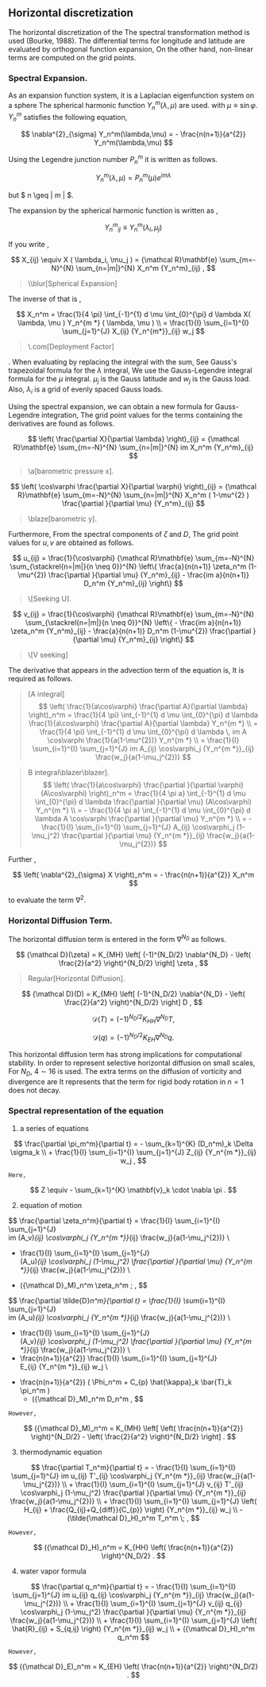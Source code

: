 ## Horizontal discretization

The horizontal discretization of the
The spectral transformation method is used (Bourke, 1988).
The differential terms for longitude and latitude are evaluated by orthogonal function expansion,
On the other hand, non-linear terms are computed on the grid points.

### Spectral Expansion.

As an expansion function system, it is a Laplacian eigenfunction system on a sphere
The spherical harmonic function $Y_n^m(\lambda,\mu)$ are used.
with $\mu \equiv \sin\varphi$.
$Y_n^m$ satisfies the following equation,

$$
\nabla^{2}_{\sigma} Y_n^m(\lambda,\mu) 
= - \frac{n(n+1)}{a^{2}} Y_n^m(\lambda,\mu) 
$$


Using the Legendre junction number $P_n^m$ it is written as follows.

$$
Y_n^m(\lambda,\mu) = P_n^m (\mu) e^{im \lambda}
$$


but $ n \geq | m | $.

The expansion by the spherical harmonic function is written as ,

$$
   {Y_n^m}_{ij} \equiv Y_n^m ( \lambda_i, \mu_j )
$$


If you write ,

$$
  X_{ij} \equiv X ( \lambda_i, \mu_j )
  =  {\mathcal R}\mathbf{e} \sum_{m=-N}^{N} \sum_{n=|m|}^{N} 
        X_n^m {Y_n^m}_{ij} ,
$$

> <span id="Spherical Expansion" label="Spherical Expansion">\\\blur[Spherical Expansion]</span>

The inverse of that is ,

$$
  X_n^m 
         =  \frac{1}{4 \pi} 
             \int_{-1}^{1} d \mu \int_{0}^{\pi} d \lambda 
               X( \lambda, \mu ) Y_n^{m *} ( \lambda, \mu ) \\
         =  \frac{1}{I} \sum_{i=1}^{I} \sum_{j=1}^{J}  
               X_{ij} {Y_n^{m*}}_{ij} w_j 
$$
  
> <span id="Deployment Factor" label="Deployment Factor">\\\.com[Deployment Factor]</span>


.
When evaluating by replacing the integral with the sum,
See Gauss's trapezoidal formula for the $\lambda$ integral,
We use the Gauss-Legendre integral formula for the $\mu$ integral.
$\mu_j$ is the Gauss latitude and $w_j$ is the Gauss load.
Also, $\lambda_i$ is a grid of evenly spaced Gauss loads.

Using the spectral expansion, we can obtain a new formula for Gauss-Legendre integration,
The grid point values for the terms containing the derivatives are found as follows.

$$
        \left(  \frac{\partial X}{\partial \lambda} \right)_{ij}
     =  
        {\mathcal R}\mathbf{e} \sum_{m=-N}^{N} \sum_{n=|m|}^{N} 
       im X_n^m {Y_n^m}_{ij}
$$

> <span id="barometric pressure x" label="barometric pressure x">\a[barometric pressure x]</span>.

$$
   \left( \cos\varphi \frac{\partial X}{\partial \varphi} \right)_{ij}
     =  {\mathcal R}\mathbf{e} \sum_{m=-N}^{N} \sum_{n=|m|}^{N} 
       X_n^m 
       ( 1-\mu^{2} ) \frac{\partial }{\partial \mu} {Y_n^m}_{ij}
$$

> <span id="barometric y" label="barometric y" label="barometric y">\blaze[barometric y]</span>.

Furthermore,
From the spectral components of $\zeta$ and $D$,
The grid point values for $u,v$ are obtained as follows.

$$
  u_{ij}
  = \frac{1}{\cos\varphi}
     {\mathcal R}\mathbf{e} \sum_{m=-N}^{N} 
                       \sum_{\stackrel{n=|m|}{n \neq 0}}^{N} 
    \left\{
             \frac{a}{n(n+1)} \zeta_n^m 
            (1-\mu^{2}) \frac{\partial }{\partial \mu} {Y_n^m}_{ij}
          -  \frac{im a}{n(n+1)} D_n^m {Y_n^m}_{ij}
    \right\}
$$

> <span id="Seeking U" label="Seeking U" label="Seeking U">\\[Seeking U]</span>.

$$
  v_{ij}
  = \frac{1}{\cos\varphi}
   {\mathcal R}\mathbf{e} \sum_{m=-N}^{N}
                     \sum_{\stackrel{n=|m|}{n \neq 0}}^{N}
    \left\{
          -  \frac{im a}{n(n+1)} \zeta_n^m {Y_n^m}_{ij}
          -  \frac{a}{n(n+1)} D_n^m 
            (1-\mu^{2}) \frac{\partial }{\partial \mu} {Y_n^m}_{ij}
    \right\}
$$

> <span id="Seeking V" label="Seeking V">\\\[V seeking]</span>

The derivative that appears in the advection term of the equation is,
It is required as follows.

> <span id="A integral" label="A integral" label="A integral">\[A integral]</span>
$$
  \left( \frac{1}{a\cos\varphi} \frac{\partial A}{\partial \lambda} \right)_n^m 
   =  \frac{1}{4 \pi} 
        \int_{-1}^{1} d \mu \int_{0}^{\pi} d \lambda 
          \frac{1}{a\cos\varphi} \frac{\partial A}{\partial \lambda} Y_n^{m *} \\
   =  \frac{1}{4 \pi} 
        \int_{-1}^{1} d \mu \int_{0}^{\pi} d \lambda \,
          im A \cos\varphi \frac{1}{a(1-\mu^{2})} Y_n^{m *} \\
   =  \frac{1}{I} \sum_{i=1}^{I} \sum_{j=1}^{J}  
          im A_{ij} \cos\varphi_j
          {Y_n^{m *}}_{ij} \frac{w_j}{a(1-\mu_j^{2})} 
$$
  
  


> <span id="B integral" label="B integral" label="B integral">B integral\blazer\blazer]</span>.
$$
  \left( \frac{1}{a\cos\varphi} 
         \frac{\partial }{\partial \varphi} (A\cos\varphi) \right)_n^m 
    =  \frac{1}{4 \pi a} 
         \int_{-1}^{1} d \mu \int_{0}^{\pi} d \lambda 
           \frac{\partial }{\partial \mu} (A\cos\varphi) Y_n^{m *}  \\
    =  - \frac{1}{4 \pi a} 
         \int_{-1}^{1} d \mu \int_{0}^{\pi} d \lambda 
           A \cos\varphi \frac{\partial }{\partial \mu} Y_n^{m *}
            \\
   =  - \frac{1}{I} \sum_{i=1}^{I} \sum_{j=1}^{J}  
          A_{ij}  \cos\varphi_j
          (1-\mu_j^2)  \frac{\partial }{\partial \mu} 
          {Y_n^{m *}}_{ij} \frac{w_j}{a(1-\mu_j^{2})} 
$$
  
  


Further ,

$$
     \left( \nabla^{2}_{\sigma} X \right)_n^m
       =  - \frac{n(n+1)}{a^{2}} X_n^m
$$


to evaluate the term $\nabla^2$.

### Horizontal Diffusion Term.

The horizontal diffusion term is entered in the form $\nabla^{N_D}$ as follows.

$$
  {\mathcal D}(\zeta) = K_{MH} 
                      \left[ (-1)^{N_D/2} \nabla^{N_D}
                              - \left( \frac{2}{a^2} \right)^{N_D/2} 
                      \right]
                    \zeta ,
$$

> <span id="Horizontal Diffusion" label="Horizontal Diffusion">Regular\[Horizontal Diffusion]</span>.

$$
     {\mathcal D}(D) = K_{MH} 
                      \left[ (-1)^{N_D/2} \nabla^{N_D}
                              - \left( \frac{2}{a^2} \right)^{N_D/2} 
                      \right]
                    D ,
$$


$$
    {\mathcal D}(T) = (-1)^{N_D/2} K_{HH} \nabla^{N_D} T ,
$$


$$
    {\mathcal D}(q) = (-1)^{N_D/2} K_{EH} \nabla^{N_D} q .
$$


This horizontal diffusion term has strong implications for computational stability.
In order to represent selective horizontal diffusion on small scales,
For $N_D$, 4 $\sim$ 16 is used.
The extra terms on the diffusion of vorticity and divergence are
It represents that the term for rigid body rotation in $n=1$ does not decay.

### Spectral representation of the equation

1. a series of equations

$$
  \frac{\partial \pi_m^m}{\partial t}
  =  - \sum_{k=1}^{K} (D_n^m)_k \Delta  \sigma_k  \\
     + \frac{1}{I} \sum_{i=1}^{I} \sum_{j=1}^{J}  
               Z_{ij} {Y_n^{m *}}_{ij} w_j  ,
$$
  


    Here,

$$
Z \equiv - \sum_{k=1}^{K} \mathbf{v}_k \cdot \nabla \pi .
$$


2. equation of motion

$$
  \frac{\partial \zeta_n^m}{\partial t} 
   =  \frac{1}{I} \sum_{i=1}^{I} \sum_{j=1}^{J}  
          im (A_v)_{ij} \cos\varphi_j
          {Y_n^{m *}}_{ij}
         \frac{w_j}{a(1-\mu_j^{2})} 
          \\
   +    \frac{1}{I} \sum_{i=1}^{I} \sum_{j=1}^{J}  
          (A_u)_{ij} \cos\varphi_j
          (1-\mu_j^2) 
          \frac{\partial }{\partial \mu} {Y_n^{m *}}_{ij}
          \frac{w_j}{a(1-\mu_j^{2})} 
          \\ 
   -   ({\mathcal D}_M)_n^m \zeta_n^m  \; ,
$$
  
  


$$
  \frac{\partial \tilde{D}_n^m}{\partial t} 
   =  \frac{1}{I} \sum_{i=1}^{I} \sum_{j=1}^{J}  
          im (A_u)_{ij} \cos\varphi_j
          {Y_n^{m *}}_{ij}
         \frac{w_j}{a(1-\mu_j^{2})} 
          \\
   -    \frac{1}{I} \sum_{i=1}^{I} \sum_{j=1}^{J}  
          (A_v)_{ij} \cos\varphi_j
          (1-\mu_j^2) 
          \frac{\partial }{\partial \mu} {Y_n^{m *}}_{ij}
          \frac{w_j}{a(1-\mu_j^{2})} 
          \\
   -   \frac{n(n+1)}{a^{2}} 
         \frac{1}{I} \sum_{i=1}^{I} \sum_{j=1}^{J}  
          E_{ij} {Y_n^{m *}}_{ij} w_j
          \\ 
   +   \frac{n(n+1)}{a^{2}} 
          ( \Phi_n^m + C_{p} \hat{\kappa}_k \bar{T}_k \pi_n^m ) 
          -  ({\mathcal D}_M)_n^m D_n^m  ,
$$
  
  
  


    However,

$$
({\mathcal D}_M)_n^m = K_{MH} \left[ 
                            \left( \frac{n(n+1)}{a^{2}} \right)^{N_D/2}
                            - \left( \frac{2}{a^2} \right)^{N_D/2}
                            \right]  .
$$


3. thermodynamic equation

$$
  \frac{\partial T_n^m}{\partial t}
   =  - \frac{1}{I} \sum_{i=1}^{I} \sum_{j=1}^{J}  
          im u_{ij} T'_{ij} \cos\varphi_j
          {Y_n^{m *}}_{ij}
         \frac{w_j}{a(1-\mu_j^{2})} 
          \\
     + \frac{1}{I} \sum_{i=1}^{I} \sum_{j=1}^{J}  
          v_{ij} T'_{ij} \cos\varphi_j
          (1-\mu_j^2) 
          \frac{\partial }{\partial \mu} {Y_n^{m *}}_{ij}
          \frac{w_j}{a(1-\mu_j^{2})} 
          \\
     + \frac{1}{I} \sum_{i=1}^{I} \sum_{j=1}^{J}  
          \left( H_{ij} + \frac{Q_{ij}+Q_{diff}}{C_{p}} \right)
          {Y_n^{m *}}_{ij} w_j
          \\ 
     - (\tilde{\mathcal D}_H)_n^m T_n^m \; ,
$$
  
  
  


    However,

$$
({\mathcal D}_H)_n^m 
   =  K_{HH} \left( \frac{n(n+1)}{a^{2}} \right)^{N_D/2} .
$$


4. water vapor formula

$$
  \frac{\partial q_n^m}{\partial t}
   =  - \frac{1}{I} \sum_{i=1}^{I} \sum_{j=1}^{J}  
          im u_{ij} q_{ij} \cos\varphi_j
          {Y_n^{m *}}_{ij} \frac{w_j}{a(1-\mu_j^{2})} 
          \\
     + \frac{1}{I} \sum_{i=1}^{I} \sum_{j=1}^{J}  
          v_{ij} q_{ij} \cos\varphi_j
          (1-\mu_j^2) 
          \frac{\partial }{\partial \mu} {Y_n^{m *}}_{ij}
          \frac{w_j}{a(1-\mu_j^{2})} 
          \\
     + \frac{1}{I} \sum_{i=1}^{I} \sum_{j=1}^{J}  
          \left( \hat{R}_{ij} + S_{q,ij} \right)
          {Y_n^{m *}}_{ij} w_j
          \\ 
     + ({\mathcal D}_H)_n^m q_n^m
$$
  
  
  


    However,

$$
({\mathcal D}_E)_n^m 
   =  K_{EH} \left( \frac{n(n+1)}{a^{2}} \right)^{N_D/2} .
$$


